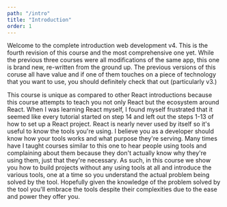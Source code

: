 ```yaml
---
path: "/intro"
title: "Introduction"
order: 1
---
```


Welcome to the complete introduction web development v4. This is the fourth revision of this course and the most comprehensive one yet. While the previous three courses were all modifications of the same app, this one is brand new, re-written from the ground up. The previous versions of this coruse all have value and if one of them touches on a piece of technology that you want to use, you should definitely check that out (particularly v3.)

This course is unique as compared to other React introductions because this course attempts to teach you not only React but the ecosystem around React. When I was learning React myself, I found myself frustrated that it seemed like every tutorial started on step 14 and left out the steps 1-13 of how to set up a React project. React is nearly never used by itself so it's useful to know the tools you're using. I believe you as a developer should know how your tools works and what purpose they're serving. Many times have I taught courses similar to this one to hear people using tools and complaining about them because they don't actually know why they're using them, just that they're necessary. As such, in this course we show you how to build projects without any using tools at all and introduce the various tools, one at a time so you understand the actual problem being solved by the tool. Hopefully given the knowledge of the problem solved by the tool you'll embrace the tools despite their complexities due to the ease and power they offer you.
